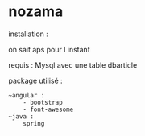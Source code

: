 # nozama

installation :

on sait aps pour l instant

requis : 
Mysql avec une table dbarticle

package utilisé :

    ~angular :
        - bootstrap
        - font-awesome
    ~java : 
        spring 